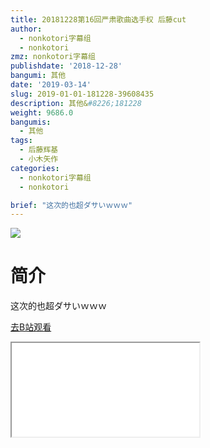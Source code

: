 ```yaml
---
title: 20181228第16回严肃歌曲选手权 后藤cut
author:
  - nonkotori字幕组
  - nonkotori
zmz: nonkotori字幕组
publishdate: '2018-12-28'
bangumi: 其他
date: '2019-03-14'
slug: 2019-01-01-181228-39608435
description: 其他&#8226;181228
weight: 9686.0
bangumis:
  - 其他
tags:
  - 后藤辉基
  - 小木矢作
categories:
  - nonkotori字幕组
  - nonkotori

brief: "这次的也超ダサいｗｗｗ"
---
```

![](https://i.imgur.com/KlrfGx4.jpg)
# 简介  
这次的也超ダサいｗｗｗ  

[去B站观看](https://www.bilibili.com/video/av39608435/)
<div class ="resp-container"><iframe class="testiframe" src="//player.bilibili.com/player.html?aid=39608435"", scrolling="no", allowfullscreen="true" > </iframe></div> 
